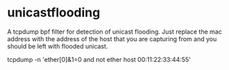 # unicastflooding
A tcpdump bpf filter for detection of unicast flooding. Just replace the mac address with the address of the host that you are capturing from and you should be left with flooded unicast.

tcpdump -n 'ether[0]&1=0 and not ether host 00:11:22:33:44:55'
